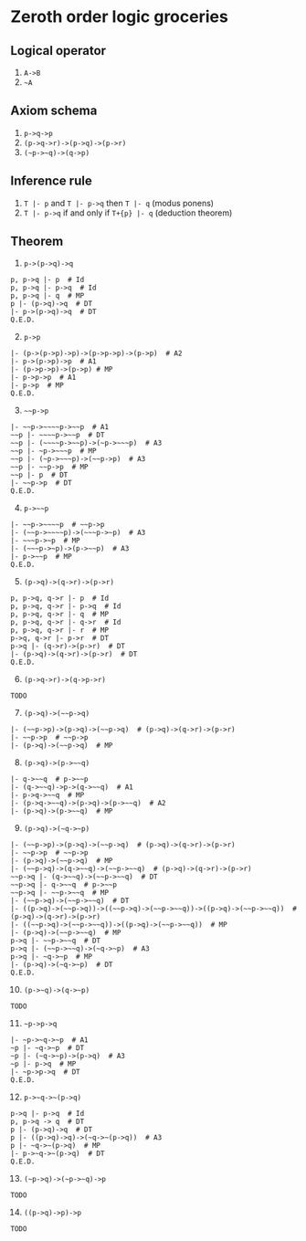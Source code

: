 # Zeroth order logic groceries

## Logical operator
1. `A->B`
2. `~A`

## Axiom schema
1. `p->q->p`
2. `(p->q->r)->(p->q)->(p->r)`
3. `(~p->~q)->(q->p)`

## Inference rule
1. `T |- p` and `T |- p->q` then `T |- q` (modus ponens)
2. `T |- p->q` if and only if `T+{p} |- q` (deduction theorem)

## Theorem
1. `p->(p->q)->q`
```
p, p->q |- p  # Id
p, p->q |- p->q  # Id
p, p->q |- q  # MP
p |- (p->q)->q  # DT
|- p->(p->q)->q  # DT
Q.E.D.
```

2. `p->p`
```
|- (p->(p->p)->p)->(p->p->p)->(p->p)  # A2
|- p->(p->p)->p  # A1
|- (p->p->p)->(p->p) # MP
|- p->p->p  # A1
|- p->p  # MP
Q.E.D.
```

3. `~~p->p`
```
|- ~~p->~~~~p->~~p  # A1
~~p |- ~~~~p->~~p  # DT
~~p |- (~~~~p->~~p)->(~p->~~~p)  # A3
~~p |- ~p->~~~p  # MP
~~p |- (~p->~~~p)->(~~p->p)  # A3
~~p |- ~~p->p  # MP
~~p |- p  # DT
|- ~~p->p  # DT
Q.E.D.
```

4. `p->~~p`
```
|- ~~p->~~~~p  # ~~p->p
|- (~~p->~~~~p)->(~~~p->~p)  # A3
|- ~~~p->~p  # MP
|- (~~~p->~p)->(p->~~p)  # A3
|- p->~~p  # MP
Q.E.D.
```

5. `(p->q)->(q->r)->(p->r)`
```
p, p->q, q->r |- p  # Id
p, p->q, q->r |- p->q  # Id
p, p->q, q->r |- q  # MP
p, p->q, q->r |- q->r  # Id
p, p->q, q->r |- r  # MP
p->q, q->r |- p->r  # DT
p->q |- (q->r)->(p->r)  # DT
|- (p->q)->(q->r)->(p->r)  # DT
Q.E.D.
```

6. `(p->q->r)->(q->p->r)`
```
TODO
```

7. `(p->q)->(~~p->q)`
```
|- (~~p->p)->(p->q)->(~~p->q)  # (p->q)->(q->r)->(p->r)
|- ~~p->p  # ~~p->p
|- (p->q)->(~~p->q)  # MP
```

8. `(p->q)->(p->~~q)`
```
|- q->~~q  # p->~~p
|- (q->~~q)->p->(q->~~q)  # A1
|- p->q->~~q  # MP
|- (p->q->~~q)->(p->q)->(p->~~q)  # A2
|- (p->q)->(p->~~q)  # MP
```

9. `(p->q)->(~q->~p)`
```
|- (~~p->p)->(p->q)->(~~p->q)  # (p->q)->(q->r)->(p->r)
|- ~~p->p  # ~~p->p
|- (p->q)->(~~p->q)  # MP
|- (~~p->q)->(q->~~q)->(~~p->~~q)  # (p->q)->(q->r)->(p->r)
~~p->q |- (q->~~q)->(~~p->~~q)  # DT
~~p->q |- q->~~q  # p->~~p
~~p->q |- ~~p->~~q  # MP
|- (~~p->q)->(~~p->~~q)  # DT
|- ((p->q)->(~~p->q))->((~~p->q)->(~~p->~~q))->((p->q)->(~~p->~~q))  # (p->q)->(q->r)->(p->r)
|- ((~~p->q)->(~~p->~~q))->((p->q)->(~~p->~~q))  # MP
|- (p->q)->(~~p->~~q)  # MP
p->q |- ~~p->~~q  # DT
p->q |- (~~p->~~q)->(~q->~p)  # A3
p->q |- ~q->~p  # MP
|- (p->q)->(~q->~p)  # DT
Q.E.D.
```

10. `(p->~q)->(q->~p)`
```
TODO
```

11. `~p->p->q`
```
|- ~p->~q->~p  # A1
~p |- ~q->~p  # DT
~p |- (~q->~p)->(p->q)  # A3
~p |- p->q  # MP
|- ~p->p->q  # DT
Q.E.D.
```

12. `p->~q->~(p->q)`
```
p->q |- p->q  # Id
p, p->q -> q  # DT
p |- (p->q)->q  # DT
p |- ((p->q)->q)->(~q->~(p->q))  # A3
p |- ~q->~(p->q)  # MP
|- p->~q->~(p->q)  # DT
Q.E.D.
```

13. `(~p->q)->(~p->~q)->p`
```
TODO
```

14. `((p->q)->p)->p`
```
TODO
```
